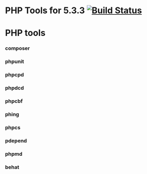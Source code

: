 # PHP Tools for 5.3.3 [![Build Status](https://travis-ci.org/javiervivanco/docker-php-tools.svg?branch=master)](https://travis-ci.org/javiervivanco/docker-php-tools)

# PHP tools 

### composer

### phpunit

### phpcpd

### phpdcd

### phpcbf

### phing

### phpcs

### pdepend

### phpmd

### behat


